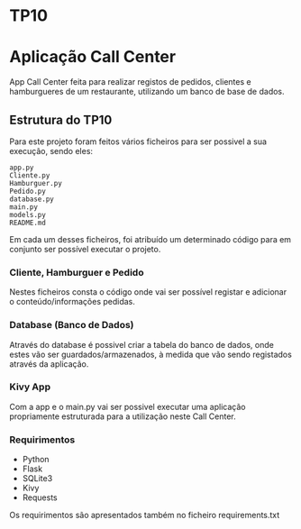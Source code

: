 # TP10

# Aplicação Call Center

App Call Center feita para realizar registos de pedidos, clientes e hamburgueres de um restaurante, utilizando um banco de base de dados.


## Estrutura do TP10

Para este projeto foram feitos vários ficheiros para ser possivel a sua execução, sendo eles:

```
app.py
Cliente.py
Hamburguer.py
Pedido.py
database.py
main.py
models.py
README.md
```
Em cada um desses ficheiros, foi atribuído um determinado código para em conjunto ser possível executar o projeto.

### Cliente, Hamburguer e Pedido

Nestes ficheiros consta o código onde vai ser possível registar e adicionar o conteúdo/informações pedidas.


### Database (Banco de Dados)

Através do database é possivel criar a tabela do banco de dados, onde estes vão ser guardados/armazenados, à medida que vão sendo registados através da aplicação.

### Kivy App

Com a app e o main.py vai ser possivel executar uma aplicação propriamente estruturada para a utilização neste Call Center.

### Requirimentos 

- Python 
- Flask
- SQLite3
- Kivy
- Requests

Os requirimentos são apresentados também no ficheiro requirements.txt
